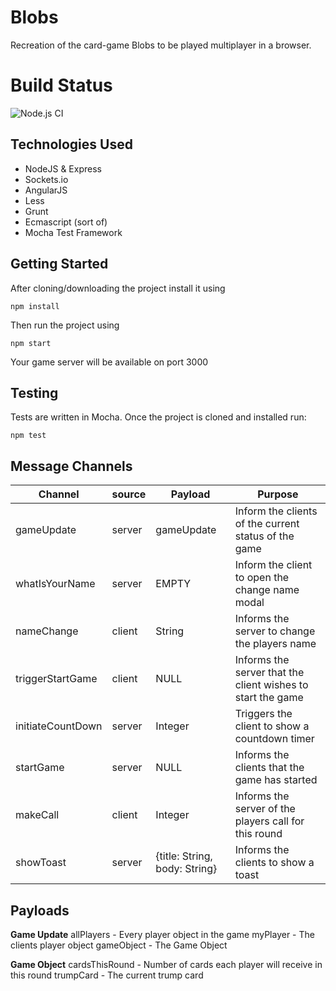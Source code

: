 
# Blobs
Recreation of the card-game Blobs to be played multiplayer in a browser.

# Build Status
![Node.js CI](https://github.com/Nikorag/Blobs/workflows/Node.js%20CI/badge.svg)

## Technologies Used

 - NodeJS & Express
 - Sockets.io
 - AngularJS
 - Less
 - Grunt
 - Ecmascript (sort of)
 - Mocha Test Framework

## Getting Started
After cloning/downloading the project install it using

    npm install
Then run the project using

    npm start
Your game server will be available on port 3000

## Testing
Tests are written in Mocha. Once the project is cloned and installed run:

    npm test

## Message Channels

| Channel | source | Payload | Purpose |
|--|--|--|--|
| gameUpdate | server | gameUpdate | Inform the clients of the current status of the game |
| whatIsYourName | server | EMPTY | Inform the client to open the change name modal |
| nameChange | client | String | Informs the server to change the players name |
| triggerStartGame | client | NULL | Informs the server that the client wishes to start the game |
| initiateCountDown | server | Integer | Triggers the client to show a countdown timer |
| startGame | server | NULL | Informs the clients that the game has started |
| makeCall | client | Integer | Informs the server of the players call for this round |
| showToast | server | {title: String, body: String} | Informs the clients to show a toast |

## Payloads

**Game Update**
allPlayers - Every player object in the game
myPlayer - The clients player object
gameObject - The Game Object

**Game Object**
cardsThisRound - Number of cards each player will receive in this round
trumpCard - The current trump card
